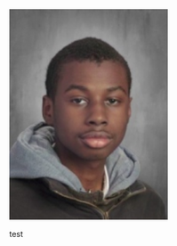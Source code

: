  <html>
  <head>
     <link rel="stylesheet" href="styles.css">
  </head>
   <body>
    <section id="section-Expo" class="Expo"> 
     <img src="images/8626f4a9-f60a-4198-b2f0-02b9067687d1.jpeg" width="285"/>
    </section>
    <p> test</p>
  </body>
 </html>
